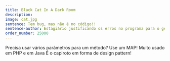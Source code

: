 ```yaml
---
title: Black Cat In A Dark Room
description: 
image: cat.jpg
sentence: Tem bug, mas não é no código!!
sentence-author: Estagiário justificando os erros no programa para o gerente
order_number: 25000
---
```

Precisa usar vários parâmetros para um método?
Use um MAP!
Muito usado em PHP e em Java
É o capiroto em forma de design pattern!
